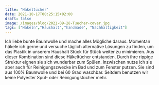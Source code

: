 ```yaml
---
title: "Häkeltücher"
date: 2021-10-17T00:25:15+02:00
draft: false
image: /images/blog/2021-09-28-Tuecher-cover.jpg
tags: ["Häkeln","Haushalt","handmade", "Nachhaltigkeit"]
---
```


Ich liebe bunte Baumwolle und mache alles Mögliche daraus. Momentan häkele ich gerne und versuche täglich alternative Lösungen zu finden, um das Plastik in unserem Haushalt Stück für Stück weiter zu minimieren. Aus dieser Kombination sind diese Häkeltücher entstanden. Durch ihre rippige Struktur eignen sie sich wunderbar zum Spülen. Inzwischen nutze ich sie aber auch für Reinigungszwecke im Bad und zum Fenster putzen. Sie sind aus 100% Baumwolle und bei 60 Grad waschbar. Seitdem benutzen wir keine Polyester Spül- oder Reinigungstücher mehr.